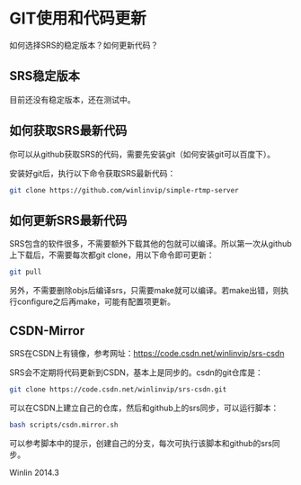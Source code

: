 # GIT使用和代码更新

如何选择SRS的稳定版本？如何更新代码？

## SRS稳定版本

目前还没有稳定版本，还在测试中。

## 如何获取SRS最新代码

你可以从github获取SRS的代码，需要先安装git（如何安装git可以百度下）。

安装好git后，执行以下命令获取SRS最新代码：

```bash
git clone https://github.com/winlinvip/simple-rtmp-server
```

## 如何更新SRS最新代码

SRS包含的软件很多，不需要额外下载其他的包就可以编译。所以第一次从github上下载后，不需要每次都git clone，用以下命令即可更新：

```bash
git pull
```

另外，不需要删除objs后编译srs，只需要make就可以编译。若make出错，则执行configure之后再make，可能有配置项更新。

## CSDN-Mirror

SRS在CSDN上有镜像，参考网址：https://code.csdn.net/winlinvip/srs-csdn

SRS会不定期将代码更新到CSDN，基本上是同步的。csdn的git仓库是：

```bash
git clone https://code.csdn.net/winlinvip/srs-csdn.git
```

可以在CSDN上建立自己的仓库，然后和github上的srs同步，可以运行脚本：

```bash
bash scripts/csdn.mirror.sh 
```

可以参考脚本中的提示，创建自己的分支，每次可执行该脚本和github的srs同步。

Winlin 2014.3
